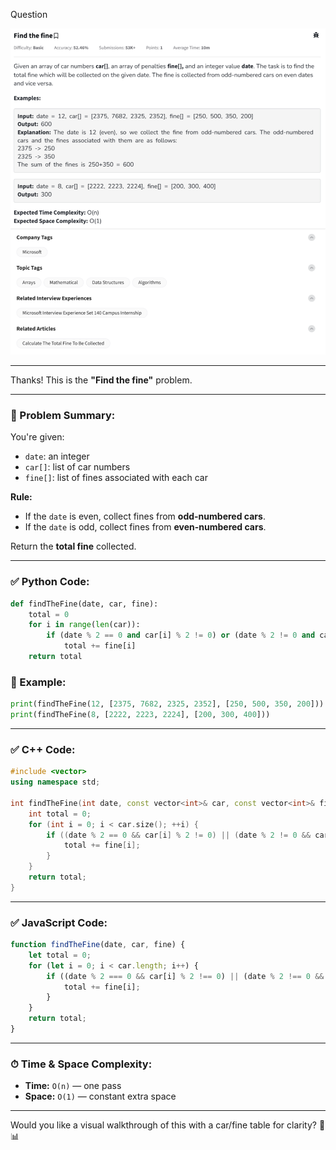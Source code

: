 Question

![Question](Question8.png)

---
Thanks! This is the **"Find the fine"** problem.

---

### 🧠 Problem Summary:

You're given:
- `date`: an integer
- `car[]`: list of car numbers
- `fine[]`: list of fines associated with each car

**Rule:**
- If the `date` is even, collect fines from **odd-numbered cars**.
- If the `date` is odd, collect fines from **even-numbered cars**.

Return the **total fine** collected.

---

### ✅ Python Code:
```python
def findTheFine(date, car, fine):
    total = 0
    for i in range(len(car)):
        if (date % 2 == 0 and car[i] % 2 != 0) or (date % 2 != 0 and car[i] % 2 == 0):
            total += fine[i]
    return total
```

### 🧪 Example:
```python
print(findTheFine(12, [2375, 7682, 2325, 2352], [250, 500, 350, 200]))  # Output: 600
print(findTheFine(8, [2222, 2223, 2224], [200, 300, 400]))             # Output: 300
```

---

### ✅ C++ Code:
```cpp
#include <vector>
using namespace std;

int findTheFine(int date, const vector<int>& car, const vector<int>& fine) {
    int total = 0;
    for (int i = 0; i < car.size(); ++i) {
        if ((date % 2 == 0 && car[i] % 2 != 0) || (date % 2 != 0 && car[i] % 2 == 0)) {
            total += fine[i];
        }
    }
    return total;
}
```

---

### ✅ JavaScript Code:
```javascript
function findTheFine(date, car, fine) {
    let total = 0;
    for (let i = 0; i < car.length; i++) {
        if ((date % 2 === 0 && car[i] % 2 !== 0) || (date % 2 !== 0 && car[i] % 2 === 0)) {
            total += fine[i];
        }
    }
    return total;
}
```

---

### ⏱ Time & Space Complexity:
- **Time:** `O(n)` — one pass
- **Space:** `O(1)` — constant extra space

---

Would you like a visual walkthrough of this with a car/fine table for clarity? 🧾📊